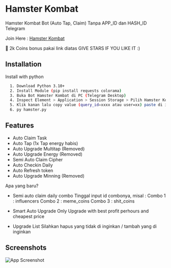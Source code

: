 ﻿
# Hamster Kombat

Hamster Kombat Bot (Auto Tap, Claim) Tanpa APP_ID dan HASH_ID Telegram

Join Here : [Hamster Kombat](t.me/hamsteR_kombat_bot/start?startapp=kentId860891064)

💸  2k Coins bonus pakai link diatas
GIVE STARS IF YOU LIKE IT :)

## Installation

Install with python

```bash
  1. Download Python 3.10+
  2. Install Module (pip install requests colorama)
  3. Buka Bot Hamster Kombat di PC (Telegram Desktop)
  4. Inspect Element > Application > Session Storage > Pilih Hamster Kombat > Ambil tgWebAppData
  5. Klik kanan lalu copy value (query_id=xxxx atau user=xx) paste di initdata.txt
  6. py hamster.py

```


## Features

- Auto Claim Task 
- Auto Tap (1x Tap energy habis)
- Auto Upgrade Multitap (Removed)
- Auto Upgrade Energy (Removed)
- Semi Auto Claim Cipher
- Auto Checkin Daily
- Auto Refresh token
- Auto Upgrade Minning (Removed)

Apa yang baru?
- Semi auto claim daily combo
  Tinggal input id combonya, misal :
  Combo 1 : influencers
  Combo 2 : meme_coins
  Combo 3 : shit_coins

- Smart Auto Upgrade
  Only Upgrade with best profit perhours and cheapest price

- Upgrade List
  Silahkan hapus yang tidak di inginkan / tambah yang di inginkan

## Screenshots

![App Screenshot](https://i.ibb.co.com/pd4mYF5/Cuplikan-layar-2024-06-02-210351.png)
